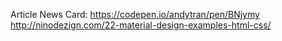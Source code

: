 Article News Card: https://codepen.io/andytran/pen/BNjymy
http://ninodezign.com/22-material-design-examples-html-css/